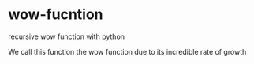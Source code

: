 # wow-fucntion
recursive wow function with python

We call this function the wow function due to
its incredible rate of growth
